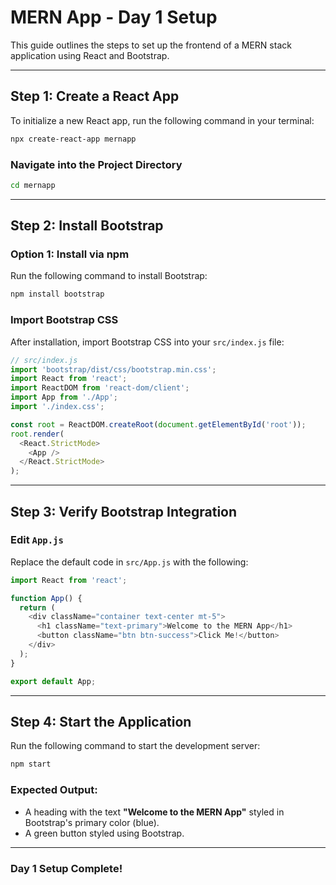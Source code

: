 

# MERN App - Day 1 Setup

This guide outlines the steps to set up the frontend of a MERN stack application using React and Bootstrap.

---

## **Step 1: Create a React App**

To initialize a new React app, run the following command in your terminal:

```bash
npx create-react-app mernapp
```

### **Navigate into the Project Directory**

```bash
cd mernapp
```

---

## **Step 2: Install Bootstrap**

### **Option 1: Install via npm**

Run the following command to install Bootstrap:

```bash
npm install bootstrap
```

### Import Bootstrap CSS

After installation, import Bootstrap CSS into your `src/index.js` file:

```javascript
// src/index.js
import 'bootstrap/dist/css/bootstrap.min.css';
import React from 'react';
import ReactDOM from 'react-dom/client';
import App from './App';
import './index.css';

const root = ReactDOM.createRoot(document.getElementById('root'));
root.render(
  <React.StrictMode>
    <App />
  </React.StrictMode>
);
```

---

## **Step 3: Verify Bootstrap Integration**

### Edit `App.js`

Replace the default code in `src/App.js` with the following:

```javascript
import React from 'react';

function App() {
  return (
    <div className="container text-center mt-5">
      <h1 className="text-primary">Welcome to the MERN App</h1>
      <button className="btn btn-success">Click Me!</button>
    </div>
  );
}

export default App;
```

---

## **Step 4: Start the Application**

Run the following command to start the development server:

```bash
npm start
```

### Expected Output:

- A heading with the text **"Welcome to the MERN App"** styled in Bootstrap's primary color (blue).
- A green button styled using Bootstrap.

---



### **Day 1 Setup Complete!**
